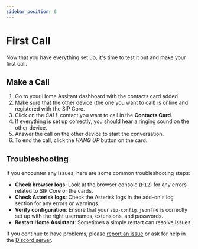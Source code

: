 ```yaml
---
sidebar_position: 6
---
```


# First Call

Now that you have everything set up, it's time to test it out and make your first call.

## Make a Call

1. Go to your Home Assitant dashboard with the contacts card added.
2. Make sure that the other device (the one you want to call) is online and registered with the SIP Core.
3. Click on the *CALL* contact you want to call in the **Contacts Card**.
4. If everything is set up correctly, you should hear a ringing sound on the other device.
5. Answer the call on the other device to start the conversation.
6. To end the call, click the *HANG UP* button on the card.

## Troubleshooting

If you encounter any issues, here are some common troubleshooting steps:

- **Check browser logs**: Look at the browser console (<kbd>F12</kbd>) for any errors related to SIP Core or the cards.
- **Check Asterisk logs**: Check the Asterisk logs in the add-on's log section for any errors or warnings.
- **Verify configuration**: Ensure that your `sip-config.json` file is correctly set up with the right usernames, extensions, and passwords.
- **Restart Home Assistant**: Sometimes a simple restart can resolve issues.

If you continue to have problems, please [report an issue](https://github.com/TECH7Fox/sip-hass-card/issues) or ask for help in the [Discord server](https://discordapp.com/invite/qxnDtHbwuD).
